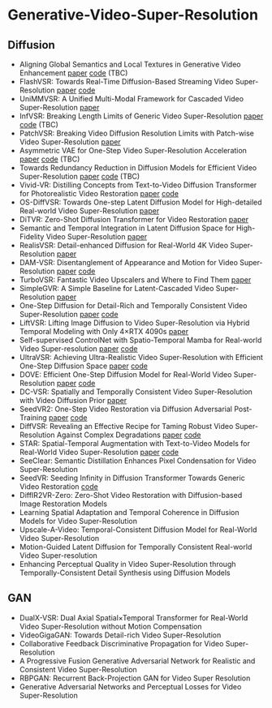 # Generative-Video-Super-Resolution

## Diffusion

- Aligning Global Semantics and Local Textures in Generative Video Enhancement [paper](https://openaccess.thecvf.com/content/ICCV2025/papers/Chen_Aligning_Global_Semantics_and_Local_Textures_in_Generative_Video_Enhancement_ICCV_2025_paper.pdf) [code](https://github.com/HiDream-ai/GenVE) (TBC)
- FlashVSR: Towards Real-Time Diffusion-Based Streaming Video Super-Resolution [paper](https://arxiv.org/abs/2510.12747) [code](https://github.com/OpenImagingLab/FlashVSR)
- UniMMVSR: A Unified Multi-Modal Framework for Cascaded Video Super-Resolution [paper](https://arxiv.org/abs/2510.08143)
- InfVSR: Breaking Length Limits of Generic Video Super-Resolution [paper](https://arxiv.org/abs/2510.00948) [code](https://github.com/Kai-Liu001/InfVSR) (TBC)
- PatchVSR: Breaking Video Diffusion Resolution Limits with Patch-wise Video Super-Resolution [paper](https://openaccess.thecvf.com/content/CVPR2025/papers/Du_PatchVSR_Breaking_Video_Diffusion_Resolution_Limits_with_Patch-wise_Video_Super-Resolution_CVPR_2025_paper.pdf) 
- Asymmetric VAE for One-Step Video Super-Resolution Acceleration [paper](https://arxiv.org/html/2509.24142v1) [code](https://github.com/JianzeLi-114/FastVSR)  (TBC)
- Towards Redundancy Reduction in Diffusion Models for Efficient Video Super-Resolution [paper](https://arxiv.org/abs/2509.23980) [code](https://github.com/jp-guo/OASIS) (TBC)
- Vivid-VR: Distilling Concepts from Text-to-Video Diffusion Transformer for Photorealistic Video Restoration [paper](https://arxiv.org/abs/2508.14483) [code](https://github.com/csbhr/Vivid-VR)
- OS-DiffVSR: Towards One-step Latent Diffusion Model for High-detailed Real-world Video Super-Resolution [paper](https://arxiv.org/abs/2509.16507)
- DiTVR: Zero-Shot Diffusion Transformer for Video Restoration [paper](https://arxiv.org/abs/2508.07811) 
- Semantic and Temporal Integration in Latent Diffusion Space for High-Fidelity Video Super-Resolution [paper](https://arxiv.org/abs/2508.00471)
- RealisVSR: Detail-enhanced Diffusion for Real-World 4K Video Super-Resolution [paper](https://arxiv.org/abs/2507.19138)
- DAM-VSR: Disentanglement of Appearance and Motion for Video Super-Resolution [paper](https://arxiv.org/abs/2507.01012) [code](https://github.com/ovni2009/DAM-VSR)
- TurboVSR: Fantastic Video Upscalers and Where to Find Them [paper](https://arxiv.org/abs/2506.23618)
- SimpleGVR: A Simple Baseline for Latent-Cascaded Video Super-Resolution [paper](https://arxiv.org/abs/2506.19838)
- One-Step Diffusion for Detail-Rich and Temporally Consistent Video Super-Resolution [paper](https://arxiv.org/abs/2506.15591) [code](https://github.com/yjsunnn/DLoRAL)
- LiftVSR: Lifting Image Diffusion to Video Super-Resolution via Hybrid Temporal Modeling with Only 4×RTX 4090s [paper](https://arxiv.org/abs/2506.08529)
- Self-supervised ControlNet with Spatio-Temporal Mamba for Real-world Video Super-resolution [paper](https://openaccess.thecvf.com/content/CVPR2025/papers/Shi_Self-supervised_ControlNet_with_Spatio-Temporal_Mamba_for_Real-world_Video_Super-resolution_CVPR_2025_paper.pdf) [code](https://github.com/ssj9596/SCST)
- UltraVSR: Achieving Ultra-Realistic Video Super-Resolution with Efficient One-Step Diffusion Space [paper](https://arxiv.org/abs/2505.19958) [code](https://github.com/yongliuy/UltraVSR)
- DOVE: Efficient One-Step Diffusion Model for Real-World Video Super-Resolution [paper](https://proceedings.neurips.cc/paper_files/paper/2024/hash/a8223b0ad64007423ffb308b0dd92298-Abstract-Conference.html) [code](https://github.com/zhengchen1999/DOVE)
- DC-VSR: Spatially and Temporally Consistent Video Super-Resolution with Video Diffusion Prior [paper](https://dl.acm.org/doi/full/10.1145/3721238.3730719)
- SeedVR2: One-Step Video Restoration via Diffusion Adversarial Post-Training [paper](https://arxiv.org/abs/2506.05301) [code](https://github.com/ByteDance-Seed/SeedVR)
- DiffVSR: Revealing an Effective Recipe for Taming Robust Video Super-Resolution Against Complex Degradations [paper](https://openaccess.thecvf.com/content/ICCV2025/papers/Li_DiffVSR_Revealing_an_Effective_Recipe_for_Taming_Robust_Video_Super-Resolution_ICCV_2025_paper.pdf) [code](https://github.com/xh9998/DiffVSR)
- STAR: Spatial-Temporal Augmentation with Text-to-Video Models for Real-World Video Super-Resolution [paper](https://openaccess.thecvf.com/content/ICCV2025/papers/Xie_STAR_Spatial-Temporal_Augmentation_with_Text-to-Video_Models_for_Real-World_Video_Super-Resolution_ICCV_2025_paper.pdf) [code](https://github.com/NJU-PCALab/STAR)
- SeeClear: Semantic Distillation Enhances Pixel Condensation for Video Super-Resolution
- SeedVR: Seeding Infinity in Diffusion Transformer Towards Generic Video Restoration  [code](https://github.com/ByteDance-Seed/SeedVR)
- DiffIR2VR-Zero: Zero-Shot Video Restoration with Diffusion-based Image Restoration Models
- Learning Spatial Adaptation and Temporal Coherence in Diffusion Models for Video Super-Resolution
- Upscale-A-Video: Temporal-Consistent Diffusion Model for Real-World Video Super-Resolution
- Motion-Guided Latent Diffusion for Temporally Consistent Real-world Video Super-resolution
- Enhancing Perceptual Quality in Video Super-Resolution through Temporally-Consistent Detail Synthesis using Diffusion Models

## GAN

- DualX-VSR: Dual Axial Spatial×Temporal Transformer for Real-World Video Super-Resolution without Motion Compensation
- VideoGigaGAN: Towards Detail-rich Video Super-Resolution
- Collaborative Feedback Discriminative Propagation for Video Super-Resolution
- A Progressive Fusion Generative Adversarial Network for Realistic and Consistent Video Super-Resolution
- RBPGAN: Recurrent Back-Projection GAN for Video Super Resolution
- Generative Adversarial Networks and Perceptual Losses for Video Super-Resolution
